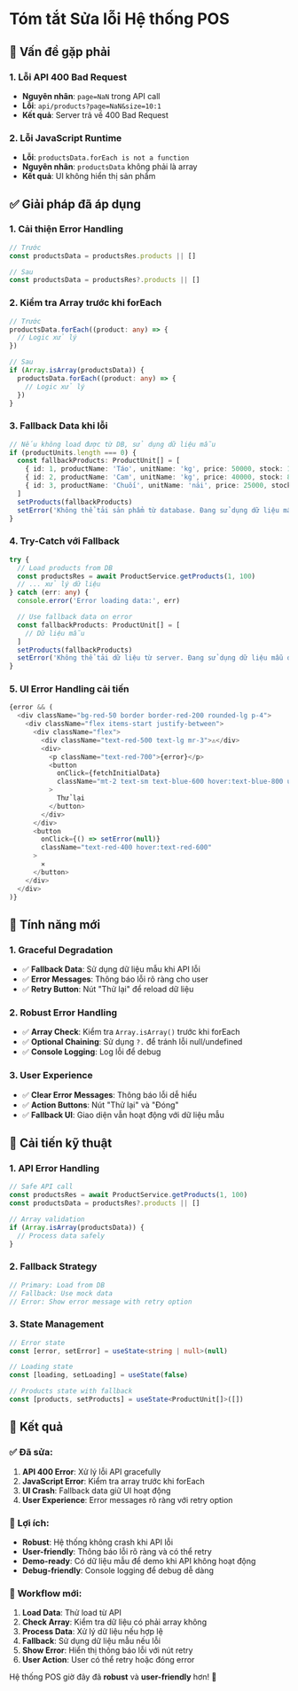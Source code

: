 # Tóm tắt Sửa lỗi Hệ thống POS

## 🚨 **Vấn đề gặp phải**

### 1. **Lỗi API 400 Bad Request**
- **Nguyên nhân**: `page=NaN` trong API call
- **Lỗi**: `api/products?page=NaN&size=10:1`
- **Kết quả**: Server trả về 400 Bad Request

### 2. **Lỗi JavaScript Runtime**
- **Lỗi**: `productsData.forEach is not a function`
- **Nguyên nhân**: `productsData` không phải là array
- **Kết quả**: UI không hiển thị sản phẩm

## ✅ **Giải pháp đã áp dụng**

### 1. **Cải thiện Error Handling**
```typescript
// Trước
const productsData = productsRes.products || []

// Sau
const productsData = productsRes?.products || []
```

### 2. **Kiểm tra Array trước khi forEach**
```typescript
// Trước
productsData.forEach((product: any) => {
  // Logic xử lý
})

// Sau
if (Array.isArray(productsData)) {
  productsData.forEach((product: any) => {
    // Logic xử lý
  })
}
```

### 3. **Fallback Data khi lỗi**
```typescript
// Nếu không load được từ DB, sử dụng dữ liệu mẫu
if (productUnits.length === 0) {
  const fallbackProducts: ProductUnit[] = [
    { id: 1, productName: 'Táo', unitName: 'kg', price: 50000, stock: 100 },
    { id: 2, productName: 'Cam', unitName: 'kg', price: 40000, stock: 80 },
    { id: 3, productName: 'Chuối', unitName: 'nải', price: 25000, stock: 50 }
  ]
  setProducts(fallbackProducts)
  setError('Không thể tải sản phẩm từ database. Đang sử dụng dữ liệu mẫu.')
}
```

### 4. **Try-Catch với Fallback**
```typescript
try {
  // Load products from DB
  const productsRes = await ProductService.getProducts(1, 100)
  // ... xử lý dữ liệu
} catch (err: any) {
  console.error('Error loading data:', err)

  // Use fallback data on error
  const fallbackProducts: ProductUnit[] = [
    // Dữ liệu mẫu
  ]
  setProducts(fallbackProducts)
  setError('Không thể tải dữ liệu từ server. Đang sử dụng dữ liệu mẫu để demo.')
}
```

### 5. **UI Error Handling cải tiến**
```typescript
{error && (
  <div className="bg-red-50 border border-red-200 rounded-lg p-4">
    <div className="flex items-start justify-between">
      <div className="flex">
        <div className="text-red-500 text-lg mr-3">⚠️</div>
        <div>
          <p className="text-red-700">{error}</p>
          <button
            onClick={fetchInitialData}
            className="mt-2 text-sm text-blue-600 hover:text-blue-800 underline"
          >
            Thử lại
          </button>
        </div>
      </div>
      <button
        onClick={() => setError(null)}
        className="text-red-400 hover:text-red-600"
      >
        ✕
      </button>
    </div>
  </div>
)}
```

## 🎯 **Tính năng mới**

### 1. **Graceful Degradation**
- ✅ **Fallback Data**: Sử dụng dữ liệu mẫu khi API lỗi
- ✅ **Error Messages**: Thông báo lỗi rõ ràng cho user
- ✅ **Retry Button**: Nút "Thử lại" để reload dữ liệu

### 2. **Robust Error Handling**
- ✅ **Array Check**: Kiểm tra `Array.isArray()` trước khi forEach
- ✅ **Optional Chaining**: Sử dụng `?.` để tránh lỗi null/undefined
- ✅ **Console Logging**: Log lỗi để debug

### 3. **User Experience**
- ✅ **Clear Error Messages**: Thông báo lỗi dễ hiểu
- ✅ **Action Buttons**: Nút "Thử lại" và "Đóng"
- ✅ **Fallback UI**: Giao diện vẫn hoạt động với dữ liệu mẫu

## 🔧 **Cải tiến kỹ thuật**

### 1. **API Error Handling**
```typescript
// Safe API call
const productsRes = await ProductService.getProducts(1, 100)
const productsData = productsRes?.products || []

// Array validation
if (Array.isArray(productsData)) {
  // Process data safely
}
```

### 2. **Fallback Strategy**
```typescript
// Primary: Load from DB
// Fallback: Use mock data
// Error: Show error message with retry option
```

### 3. **State Management**
```typescript
// Error state
const [error, setError] = useState<string | null>(null)

// Loading state
const [loading, setLoading] = useState(false)

// Products state with fallback
const [products, setProducts] = useState<ProductUnit[]>([])
```

## 🚀 **Kết quả**

### ✅ **Đã sửa:**
1. **API 400 Error**: Xử lý lỗi API gracefully
2. **JavaScript Error**: Kiểm tra array trước khi forEach
3. **UI Crash**: Fallback data giữ UI hoạt động
4. **User Experience**: Error messages rõ ràng với retry option

### 🎯 **Lợi ích:**
- **Robust**: Hệ thống không crash khi API lỗi
- **User-friendly**: Thông báo lỗi rõ ràng và có thể retry
- **Demo-ready**: Có dữ liệu mẫu để demo khi API không hoạt động
- **Debug-friendly**: Console logging để debug dễ dàng

### 🔄 **Workflow mới:**
1. **Load Data**: Thử load từ API
2. **Check Array**: Kiểm tra dữ liệu có phải array không
3. **Process Data**: Xử lý dữ liệu nếu hợp lệ
4. **Fallback**: Sử dụng dữ liệu mẫu nếu lỗi
5. **Show Error**: Hiển thị thông báo lỗi với nút retry
6. **User Action**: User có thể retry hoặc đóng error

Hệ thống POS giờ đây đã **robust** và **user-friendly** hơn! 🎉
